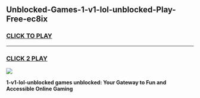 
## Unblocked-Games-1-v1-lol-unblocked-Play-Free-ec8ix
<h3>
<a href="https://premium76.site?title=1-v1-lol-unblocked&ref=18A1">CLICK TO PLAY</a></h3>
<hr>

<h3>
<a href="https://premium76.site?title=1-v1-lol-unblocked&ref=18A1">CLICK 2 PLAY</a>
  
</h3>

<a href="https://premium76.site?title=1-v1-lol-unblocked&ref=18A1"><img src="https://clearcache.store/games.png"></a>


**1-v1-lol-unblocked games unblocked: Your Gateway to Fun and Accessible Online Gaming**
